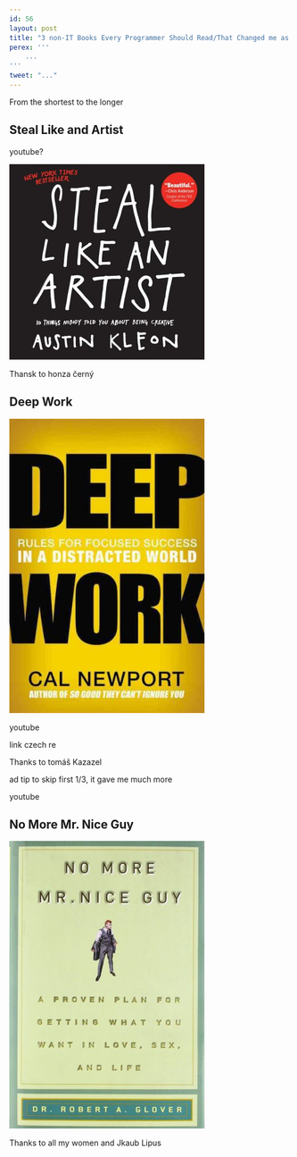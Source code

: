 ```yaml
---
id: 56
layout: post
title: "3 non-IT Books Every Programmer Should Read/That Changed me as Programmer"
perex: '''
    ...
'''
tweet: "..."
---
```





From the shortest to the longer


## Steal Like and Artist

youtube?

<img src="/assets/images/posts/2017/non-it-books/steal.jpg" class="img-thumbnail" style="max-width:350px">

Thansk to honza černý



## Deep Work

<img src="/assets/images/posts/2017/non-it-books/deep.jpg" class="img-thumbnail" style="max-width:350px">

youtube

link czech re

Thanks to tomáš Kazazel

ad tip to skip first 1/3, it gave me much more

youtube

## No More Mr. Nice Guy

<img src="/assets/images/posts/2017/non-it-books/nice.jpg" class="img-thumbnail" style="max-width:350px">

Thanks to all my women and Jkaub Lipus


